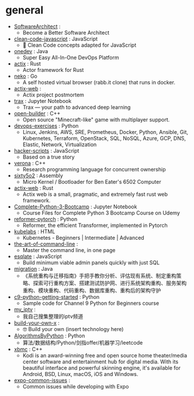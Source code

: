 # general
- [SoftwareArchitect](https://github.com/justinamiller/SoftwareArchitect) : 
  - Become a Better Software Architect
- [clean-code-javascript](https://github.com/ryanmcdermott/clean-code-javascript) : JavaScript
  - 🛁 Clean Code concepts adapted for JavaScript
- [onedev](https://github.com/theonedev/onedev) : Java
  - Super Easy All-In-One DevOps Platform
- [actix](https://github.com/actix/actix) : Rust
  - Actor framework for Rust
- [neko](https://github.com/nurdism/neko) : Go
  - A self hosted virtual browser (rabb.it clone) that runs in docker.
- [actix-web](https://github.com/actix/actix-web) : 
  - Actix project postmortem
- [trax](https://github.com/google/trax) : Jupyter Notebook
  - Trax — your path to advanced deep learning
- [open-builder](https://github.com/Hopson97/open-builder) : C++
  - Open source "Minecraft-like" game with multiplayer support.
- [devops-exercises](https://github.com/bregman-arie/devops-exercises) : Python
  - Linux, Jenkins, AWS, SRE, Prometheus, Docker, Python, Ansible, Git, Kubernetes, Terraform, OpenStack, SQL, NoSQL, Azure, GCP, DNS, Elastic, Network, Virtualization
- [hacker-scripts](https://github.com/NARKOZ/hacker-scripts) : JavaScript
  - Based on a true story
- [verona](https://github.com/microsoft/verona) : C++
  - Research programming language for concurrent ownership
- [sixty5o2](https://github.com/janroesner/sixty5o2) : Assembly
  - Micro Kernel / Bootloader for Ben Eater's 6502 Computer
- [actix-web](https://github.com/fafhrd91/actix-web) : Rust
  - Actix web is a small, pragmatic, and extremely fast rust web framework.
- [Complete-Python-3-Bootcamp](https://github.com/Pierian-Data/Complete-Python-3-Bootcamp) : Jupyter Notebook
  - Course Files for Complete Python 3 Bootcamp Course on Udemy
- [reformer-pytorch](https://github.com/lucidrains/reformer-pytorch) : Python
  - Reformer, the efficient Transformer, implemented in Pytorch
- [kubelabs](https://github.com/collabnix/kubelabs) : HTML
  - Kubernetes - Beginners | Intermediate | Advanced
- [the-art-of-command-line](https://github.com/jlevy/the-art-of-command-line) : 
  - Master the command line, in one page
- [esqlate](https://github.com/forbesmyester/esqlate) : JavaScript
  - Build minimum viable admin panels quickly with just SQL
- [migration](https://github.com/phodal/migration) : Java
  - 《系统重构与迁移指南》手把手教你分析、评估现有系统、制定重构策略、探索可行重构方案、搭建测试防护网、进行系统架构重构、服务架构重构、模块重构、代码重构、数据库重构、重构后的架构守护
- [c9-python-getting-started](https://github.com/microsoft/c9-python-getting-started) : Python
  - Sample code for Channel 9 Python for Beginners course
- [my_iptv](https://github.com/addlew/my_iptv) : 
  - 我自己搜集整理的iptv频道
- [build-your-own-x](https://github.com/danistefanovic/build-your-own-x) : 
  - 🤓 Build your own (insert technology here)
- [AlgorithmsByPython](https://github.com/Jack-Lee-Hiter/AlgorithmsByPython) : Python
  - 算法/数据结构/Python/剑指offer/机器学习/leetcode
- [xbmc](https://github.com/xbmc/xbmc) : C++
  - Kodi is an award-winning free and open source home theater/media center software and entertainment hub for digital media. With its beautiful interface and powerful skinning engine, it's available for Android, BSD, Linux, macOS, iOS and Windows.
- [expo-common-issues](https://github.com/Rocketseat/expo-common-issues) : 
  - Common issues while developing with Expo
